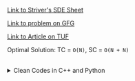 [Link to Striver's SDE Sheet](https://takeuforward.org/interviews/strivers-sde-sheet-top-coding-interview-problems/)

[Link to problem on GFG](https://practice.geeksforgeeks.org/problems/top-view-of-binary-tree/1)

[Link to Article on TUF](https://takeuforward.org/data-structure/top-view-of-a-binary-tree/)

Optimal Solution: TC = `O(N)`, SC = `O(N + N)`

<br>

<details><summary>Clean Codes in C++ and Python</summary>

<details><summary><strong>C++</strong></summary>

Total Time Taken: `0.01`<br>

![](https://github.com/archishmanghos/code-images/blob/master/GFG/top-view.png)

</details>

<br>

<details><summary><strong>Python</strong></summary>

Total Time Taken: `0.05`<br>

![](https://github.com/archishmanghos/code-images/blob/master/GFG/top-view-py.png)

</details>

</details>